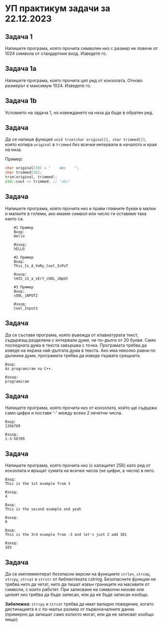 # УП практикум задачи за 22.12.2023

## Задача 1

Напишете програма, която прочита символен низ с размер не повече от 1024 символа от стандартния вход. Изведете го.

## Задача 1a

Напишете програма, която прочита цял ред от конзолата. Отново размерът е максимум 1024. Изведете го.

## Задача 1b

Условието на задача 1, но извеждането на низа да бъде в обратен ред.

## Задача

Да се напише функция `void trim(char original[], char trimmed[])`, която копира `original` в `trimmed` без всички интервали в началото и края на низа.

Пример:

```c++
char original[50] = "    abc    ";
char trimmed[50];
trim(original, trimmed);
std::cout << trimmed; // "abc"

```

## Задача

Напишете програма, която прочита низ и прави главните букви в малки и малките в големи, ако имаме символ или число ги оставяме така както са.

```
    #1 Пример
    Вход:
    Hello

    Изход:
    hELLO

    #2 Пример
    Вход:
    This_Is_A_VeRy_Cool_InPuT

    Изход:
    tHIS_iS_a_vErY_cOOL_iNpUt

    #3 Пример
    Вход:
    cOOL_iNPUT2

    Изход:
    Cool_Input2
```

## Задача

Да се състави програма, която въвежда от клавиатурата текст, съдържащ разделени с интервали думи, не по-дълги от 20 букви. Само последната дума в текста завършва с точка. Програмата трябва да изведе на екрана най-дългата дума в текста. Ако има няколко равни по дължина думи, програмата трябва да изведе първата срещната.

```
Вход:
Az programiram na C++.

Изход:
programiram
```

## Задача

Напишете програма, която прочита низ от конзолата, който ще съдържа само цифри и поставя '-' между всеки 2 нечетни числа.

```
Вход:
1356789

Изход:
1-3-56789
```

## Задача

Напишете програма, която прочита низ (с капацитет 256) като ред от конзолата и връщат сумата на всички числа (не цифри, а числа) в него.

```
Вход:
This is the 1st example from 3

Изход:
4

Вход:
This is the second example and yeah

Изход:
0

Вход:
This is the 3rd example from -3 and let's just 2 add 101

Изход:
103
```

## Задача

Да се имплементират безопасни версии на функциите `strlen`, `strcmp`, `strcpy`, `strcat` и `strstr` от библиотеката cstring.
Безопасните функции не трябва нито да четат, нито да пишат извън границите на масивите от символи, с които работят.
При записване на символни низове или целият низ трябва да бъде записан, или да не бъде записан изобщо.

**Забележка:** `strcpy` и `strcat` трябва да имат валидно поведение, когато дестинацията е с по-малък размер от първоначалните данни. (примерно да запишат само колкото могат, или да не записват изобщо нищо)
